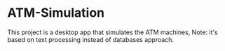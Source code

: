# ATM-Simulation
This project is a desktop app that simulates the ATM machines, 
Note: it's based on text processing instead of databases approach.
